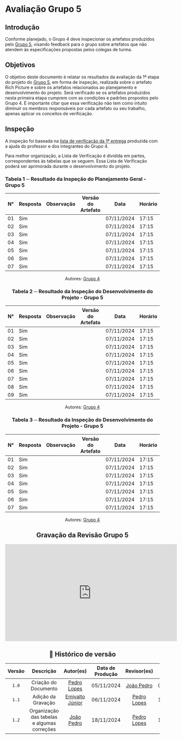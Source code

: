 # Avaliação Grupo 5

## Introdução

Conforme planejado, o Grupo 4 deve inspecionar os artefatos produzidos pelo [Grupo 5](https://github.com/Requisitos-de-Software/2024.2-TesouroDireto), visando feedback para o grupo sobre artefatos que não atendem às especificações propostas pelos colegas de turma.

## Objetivos

O objetivo deste documento é relatar os resultados da avaliação da 1ª etapa do projeto do [Grupo 5](https://github.com/Requisitos-de-Software/2024.2-TesouroDireto), em forma de inspeção, realizada sobre o artefato Rich Picture e sobre os artefatos relacionados ao planejamento e desenvolvimento do projeto. Será verificado se os artefatos produzidos nesta primeira etapa cumprem com as condições e padrões propostos pelo Grupo 4. É importante citar que essa verificação não tem como intuito diminuir os membros responsáveis por cada artefato ou seu trabalho, apenas aplicar os conceitos de verificação.

## Inspeção

A inspeção foi baseada na [lista de verificação da 1ª entrega](../../lista_verif/entrega1.md) produzida com a ajuda do professor e dos integrantes do Grupo 4.

Para melhor organização, a Lista de Verificação é dividida em partes, correspondentes às tabelas que se seguem. Essa Lista de Verificação poderá ser aprimorada durante o desenvolvimento do projeto.

### Tabela 1 ─ Resultado da Inspeção do Planejamento Geral - Grupo 5

| N° | Resposta | Observação | Versão do Artefato | Data | Horário |
|----|----------|------------|--------------------|------|---------|
| 01 | Sim |  |  | 07/11/2024 | 17:15 |
| 02 | Sim |  |  | 07/11/2024 | 17:15 |
| 03 | Sim |  |  | 07/11/2024 | 17:15 |
| 04 | Sim |  |  | 07/11/2024 | 17:15 |
| 05 | Sim |  |  | 07/11/2024 | 17:15 |
| 06 | Sim |  |  | 07/11/2024 | 17:15 |
| 07 | Sim |  |  | 07/11/2024 | 17:15 |

<center>

Autores: [Grupo 4](https://github.com/Requisitos-de-Software/2024.2-MeuSUSDigital/tree/main#-equipe)

<center>

### Tabela 2 ─ Resultado da Inspeção do Desenvolvimento do Projeto - Grupo 5

| N° | Resposta | Observação | Versão do Artefato | Data | Horário |
|----|----------|------------|--------------------|------|---------|
| 01 | Sim |  |  | 07/11/2024 | 17:15 |
| 02 | Sim |  |  | 07/11/2024 | 17:15 |
| 03 | Sim |  |  | 07/11/2024 | 17:15 |
| 04 | Sim |  |  | 07/11/2024 | 17:15 |
| 05 | Sim |  |  | 07/11/2024 | 17:15 |
| 06 | Sim |  |  | 07/11/2024 | 17:15 |
| 07 | Sim |  |  | 07/11/2024 | 17:15 |
| 08 | Sim |  |  | 07/11/2024 | 17:15 |
| 09 | Sim |  |  | 07/11/2024 | 17:15 |

<center>

Autores: [Grupo 4](https://github.com/Requisitos-de-Software/2024.2-MeuSUSDigital/tree/main#-equipe)

<center>

### Tabela 3 ─ Resultado da Inspeção do Desenvolvimento do Projeto - Grupo 5

| N° | Resposta | Observação | Versão do Artefato | Data | Horário |
|----|----------|------------|--------------------|------|---------|
| 01 | Sim |  |  | 07/11/2024 | 17:15 |
| 02 | Sim |  |  | 07/11/2024 | 17:15 |
| 03 | Sim |  |  | 07/11/2024 | 17:15 |
| 04 | Sim |  |  | 07/11/2024 | 17:15 |
| 05 | Sim |  |  | 07/11/2024 | 17:15 |
| 06 | Sim |  |  | 07/11/2024 | 17:15 |
| 07 | Sim |  |  | 07/11/2024 | 17:15 |

<center>

Autores: [Grupo 4](https://github.com/Requisitos-de-Software/2024.2-MeuSUSDigital/tree/main#-equipe)

<center>

<center>

## Gravação da Revisão Grupo 5

<iframe width="560" height="315" src="https://www.youtube.com/embed/x-_A9-g7_0M" frameborder="0" allowfullscreen></iframe>

</center>

## 📑 Histórico de versão
| Versão | Descrição | Autor(es) | Data de Produção | Revisor(es) | Data de Revisão | 
|:------:|:-------------------------------:|:--------------:|:--------------:|:-------------:|:---------------------:|
|  `1.0`  | Criação do Documento |[Pedro Lopes](https://github.com/pLopess)| 05/11/2024   | [João Pedro](https://github.com/JoosPerro) | 06/11/2024 |
|  `1.1`  | Adição da Gravação |[Emivalto Júnior](https://github.com/EmivaltoJrr)| 06/11/2024   | [Pedro Lopes](https://github.com/pLopess) | 11/11/2024 |
|  `1.2`  | Organização das tabelas e algumas correções | [João Pedro](https://github.com/JoosPerro) | 18/11/2024 | [Pedro Lopes](https://github.com/pLopess) | 19/11/2024 |
